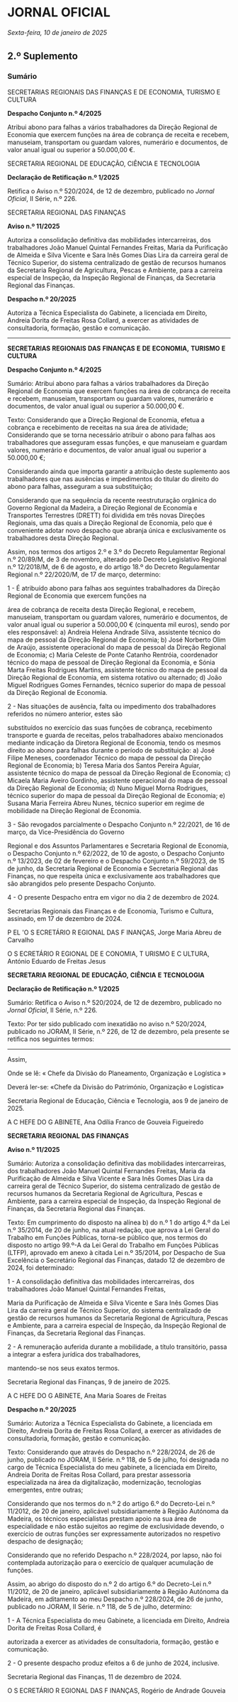 # JORNAL OFICIAL

###### Sexta-feira, 10 de janeiro de 2025

## **2.º Suplemento**

### **Sumário**

SECRETARIAS REGIONAIS DAS FINANÇAS E DE ECONOMIA,
TURISMO E CULTURA

**Despacho Conjunto n.º 4/2025**

Atribui abono para falhas a vários trabalhadores da Direção Regional de Economia
que exercem funções na área de cobrança de receita e recebem, manuseiam,
transportam ou guardam valores, numerário e documentos, de valor anual igual ou
superior a 50.000,00 €.

SECRETARIA REGIONAL DE EDUCAÇÃO, CIÊNCIA E TECNOLOGIA

**Declaração de Retificação n.º 1/2025**

Retifica o Aviso n.º 520/2024, de 12 de dezembro, publicado no _Jornal Oficial_,
II Série, n.º 226.

SECRETARIA REGIONAL DAS FINANÇAS

**Aviso n.º 11/2025**

Autoriza a consolidação definitiva das mobilidades intercarreiras, dos trabalhadores
João Manuel Quintal Fernandes Freitas, Maria da Purificação de Almeida e Silva
Vicente e Sara Inês Gomes Dias Lira da carreira geral de Técnico Superior, do
sistema centralizado de gestão de recursos humanos da Secretaria Regional de
Agricultura, Pescas e Ambiente, para a carreira especial de Inspeção, da Inspeção
Regional de Finanças, da Secretaria Regional das Finanças.

**Despacho n.º 20/2025**

Autoriza a Técnica Especialista do Gabinete, a licenciada em Direito, Andreia
Dorita de Freitas Rosa Collard, a exercer as atividades de consultadoria, formação,
gestão e comunicação.




---

**SECRETARIAS** **REGIONAIS** **DAS** **FINANÇAS** **E** **DE** **ECONOMIA,** **TURISMO** **E** **CULTURA**


**Despacho Conjunto n.º 4/2025**


Sumário:
Atribui abono para falhas a vários trabalhadores da Direção Regional de Economia que exercem funções na área de cobrança de receita e
recebem, manuseiam, transportam ou guardam valores, numerário e documentos, de valor anual igual ou superior a 50.000,00 €.

Texto:
Considerando que a Direção Regional de Economia, efetua a cobrança e recebimento de receitas na sua área de atividade;
Considerando que se torna necessário atribuir o abono para falhas aos trabalhadores que asseguram essas funções, e que
manuseiam e guardam valores, numerário e documentos, de valor anual igual ou superior a 50.000,00 €;

Considerando ainda que importa garantir a atribuição deste suplemento aos trabalhadores que nas ausências e
impedimentos do titular do direito do abono para falhas, asseguram a sua substituição;

Considerando que na sequência da recente reestruturação orgânica do Governo Regional da Madeira, a Direção Regional
de Economia e Transportes Terrestres (DRETT) foi dividida em três novas Direções Regionais, uma das quais a Direção
Regional de Economia, pelo que é conveniente adotar novo despacho que abranja única e exclusivamente os trabalhadores
desta Direção Regional.

Assim, nos termos dos artigos 2.º e 3.º do Decreto Regulamentar Regional n.º 20/89/M, de 3 de novembro, alterado pelo
Decreto Legislativo Regional n.º 12/2018/M, de 6 de agosto, e do artigo 18.º do Decreto Regulamentar Regional
n.º 22/2020/M, de 17 de março, determino:


1 - É atribuído abono para falhas aos seguintes trabalhadores da Direção Regional de Economia que exercem funções na

área de cobrança de receita desta Direção Regional, e recebem, manuseiam, transportam ou guardam valores, numerário
e documentos, de valor anual igual ou superior a 50.000,00 € (cinquenta mil euros), sendo por eles responsável:
a) Andreia Helena Andrade Silva, assistente técnico do mapa de pessoal da Direção Regional de Economia;
b) José Norberto Olim de Araújo, assistente operacional do mapa de pessoal da Direção Regional de Economia;
c) Maria Celeste de Ponte Catanho Rentróia, coordenador técnico do mapa de pessoal de Direção Regional da
Economia, e Sónia Marta Freitas Rodrigues Martins, assistente técnico do mapa de pessoal da Direção Regional
de Economia, em sistema rotativo ou alternado;
d) João Miguel Rodrigues Gomes Fernandes, técnico superior do mapa de pessoal da Direção Regional de
Economia.


2 - Nas situações de ausência, falta ou impedimento dos trabalhadores referidos no número anterior, estes são

substituídos no exercício das suas funções de cobrança, recebimento transporte e guarda de receitas, pelos
trabalhadores abaixo mencionados mediante indicação da Diretora Regional de Economia, tendo os mesmos direito
ao abono para falhas durante o período de substituição:
a) José Filipe Meneses, coordenador Técnico do mapa de pessoal da Direção Regional de Economia;
b) Teresa Maria dos Santos Pereira Aguiar, assistente técnico do mapa de pessoal da Direção Regional de
Economia;
c) Micaela Maria Aveiro Gordinho, assistente operacional do mapa de pessoal da Direção Regional de Economia;
d) Nuno Miguel Morna Rodrigues, técnico superior do mapa de pessoal da Direção Regional de Economia;
e) Susana Maria Ferreira Abreu Nunes, técnico superior em regime de mobilidade na Direção Regional de
Economia.

3 - São revogados parcialmente o Despacho Conjunto n.º 22/2021, de 16 de março, da Vice-Presidência do Governo

Regional e dos Assuntos Parlamentares e Secretaria Regional de Economia, o Despacho Conjunto n.º 62/2022, de 10
de agosto, o Despacho Conjunto n.º 13/2023, de 02 de fevereiro e o Despacho Conjunto n.º 59/2023, de 15 de junho,
da Secretaria Regional de Economia e Secretaria Regional das Finanças, no que respeita única e exclusivamente aos
trabalhadores que são abrangidos pelo presente Despacho Conjunto.

4 - O presente Despacho entra em vigor no dia 2 de dezembro de 2024.

Secretarias Regionais das Finanças e de Economia, Turismo e Cultura, assinado, em 17 de dezembro de 2024.

P EL 'O S ECRETÁRIO R EGIONAL DAS F INANÇAS, Jorge Maria Abreu de Carvalho

O S ECRETÁRIO R EGIONAL DE E CONOMIA, T URISMO E C ULTURA, António Eduardo de Freitas Jesus


**SECRETARIA** **REGIONAL** **DE** **EDUCAÇÃO,** **CIÊNCIA** **E** **TECNOLOGIA**


**Declaração de Retificação n.º 1/2025**


Sumário:
Retifica o Aviso n.º 520/2024, de 12 de dezembro, publicado no _Jornal Oficial_, II Série, n.º 226.

Texto:
Por ter sido publicado com inexatidão no aviso n.º 520/2024, publicado no JORAM, II Série, n.º 226, de 12 de dezembro,
pela presente se retifica nos seguintes termos:




---

Assim,

Onde se lê:
« Chefe da Divisão do Planeamento, Organização e Logística »


Deverá ler-se:
«Chefe da Divisão do Património, Organização e Logística»


Secretaria Regional de Educação, Ciência e Tecnologia, aos 9 de janeiro de 2025.


A C HEFE DO G ABINETE, Ana Odília Franco de Gouveia Figueiredo


**SECRETARIA** **REGIONAL** **DAS** **FINANÇAS**


**Aviso n.º 11/2025**


Sumário:
Autoriza a consolidação definitiva das mobilidades intercarreiras, dos trabalhadores João Manuel Quintal Fernandes Freitas, Maria da
Purificação de Almeida e Silva Vicente e Sara Inês Gomes Dias Lira da carreira geral de Técnico Superior, do sistema centralizado de
gestão de recursos humanos da Secretaria Regional de Agricultura, Pescas e Ambiente, para a carreira especial de Inspeção, da Inspeção
Regional de Finanças, da Secretaria Regional das Finanças.

Texto:
Em cumprimento do disposto na alínea b) do n.º 1 do artigo 4.º da Lei n.º 35/2014, de 20 de junho, na atual redação, que
aprova a Lei Geral do Trabalho em Funções Públicas, torna-se público que, nos termos do disposto no artigo 99.º-A da Lei
Geral do Trabalho em Funções Públicas (LTFP), aprovado em anexo à citada Lei n.º 35/2014, por Despacho de Sua
Excelência o Secretário Regional das Finanças, datado 12 de dezembro de 2024, foi determinado:


1 - A consolidação definitiva das mobilidades intercarreiras, dos trabalhadores João Manuel Quintal Fernandes Freitas,

Maria da Purificação de Almeida e Silva Vicente e Sara Inês Gomes Dias Lira da carreira geral de Técnico Superior,
do sistema centralizado de gestão de recursos humanos da Secretaria Regional de Agricultura, Pescas e Ambiente,
para a carreira especial de Inspeção, da Inspeção Regional de Finanças, da Secretaria Regional das Finanças.

2 - A remuneração auferida durante a mobilidade, a título transitório, passa a integrar a esfera jurídica dos trabalhadores,

mantendo-se nos seus exatos termos.

Secretaria Regional das Finanças, 9 de janeiro de 2025.

A C HEFE DO G ABINETE, Ana Maria Soares de Freitas


**Despacho n.º 20/2025**


Sumário:
Autoriza a Técnica Especialista do Gabinete, a licenciada em Direito, Andreia Dorita de Freitas Rosa Collard, a exercer as atividades de
consultadoria, formação, gestão e comunicação.

Texto:
Considerando que através do Despacho n.º 228/2024, de 26 de junho, publicado no JORAM, II Série. n.º 118, de 5 de julho,
foi designada no cargo de Técnica Especialista do meu gabinete, a licenciada em Direito, Andreia Dorita de Freitas Rosa Collard,
para prestar assessoria especializada na área da digitalização, modernização, tecnologias emergentes, entre outras;

Considerando que nos termos do n.º 2 do artigo 6.º do Decreto-Lei n.º 11/2012, de 20 de janeiro, aplicável
subsidiariamente à Região Autónoma da Madeira, os técnicos especialistas prestam apoio na sua área de especialidade e não
estão sujeitos ao regime de exclusividade devendo, o exercício de outras funções ser expressamente autorizados no respetivo
despacho de designação;

Considerando que no referido Despacho n.º 228/2024, por lapso, não foi contemplada autorização para o exercício de
qualquer acumulação de funções.

Assim, ao abrigo do disposto do n.º 2 do artigo 6.º do Decreto-Lei n.º 11/2012, de 20 de janeiro, aplicável subsidiariamente
à Região Autónoma da Madeira, em aditamento ao meu Despacho n.º 228/2024, de 26 de junho, publicado no JORAM,
II Série. n.º 118, de 5 de julho, determino:


1 - A Técnica Especialista do meu Gabinete, a licenciada em Direito, Andreia Dorita de Freitas Rosa Collard, é

autorizada a exercer as atividades de consultadoria, formação, gestão e comunicação.

2 - O presente despacho produz efeitos a 6 de junho de 2024, inclusive.

Secretaria Regional das Finanças, 11 de dezembro de 2024.

O S ECRETÁRIO R EGIONAL DAS F INANÇAS, Rogério de Andrade Gouveia

